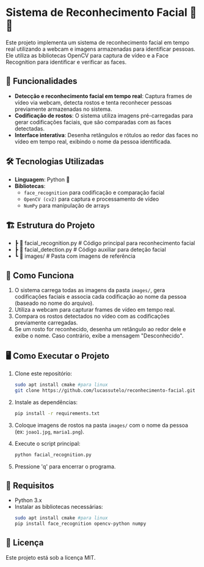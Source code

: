
# Sistema de Reconhecimento Facial 👤📸

Este projeto implementa um sistema de reconhecimento facial em tempo real utilizando a webcam e imagens armazenadas para identificar pessoas. Ele utiliza as bibliotecas OpenCV para captura de vídeo e a Face Recognition para identificar e verificar as faces.

## 🚀 Funcionalidades

- **Detecção e reconhecimento facial em tempo real**: Captura frames de vídeo via webcam, detecta rostos e tenta reconhecer pessoas previamente armazenadas no sistema.
- **Codificação de rostos**: O sistema utiliza imagens pré-carregadas para gerar codificações faciais, que são comparadas com as faces detectadas.
- **Interface interativa**: Desenha retângulos e rótulos ao redor das faces no vídeo em tempo real, exibindo o nome da pessoa identificada.

## 🛠️ Tecnologias Utilizadas

- **Linguagem**: Python 🐍
- **Bibliotecas**:
  - `face_recognition` para codificação e comparação facial
  - `OpenCV (cv2)` para captura e processamento de vídeo
  - `NumPy` para manipulação de arrays

## 🏗️ Estrutura do Projeto
 - ┣ 📜 facial_recognition.py   # Código principal para reconhecimento facial
 - ┣ 📜 facial_detection.py     # Código auxiliar para deteção facial
 - ┗ 📂 images/                 # Pasta com imagens de referência

## 📸 Como Funciona

1. O sistema carrega todas as imagens da pasta `images/`, gera codificações faciais e associa cada codificação ao nome da pessoa (baseado no nome do arquivo).
2. Utiliza a webcam para capturar frames de vídeo em tempo real.
3. Compara os rostos detectados no vídeo com as codificações previamente carregadas.
4. Se um rosto for reconhecido, desenha um retângulo ao redor dele e exibe o nome. Caso contrário, exibe a mensagem "Desconhecido".

## 🖥️ Como Executar o Projeto

1. Clone este repositório:
   ```bash
   sudo apt install cmake #para linux
   git clone https://github.com/lucassutelo/reconhecimento-facial.git
   ```

2. Instale as dependências:
   ```bash
   pip install -r requirements.txt
   ```

4. Coloque imagens de rostos na pasta `images/` com o nome da pessoa (ex: `joao1.jpg`, `maria1.png`).

5. Execute o script principal:
   ```bash
   python facial_recognition.py
   ```

6. Pressione 'q' para encerrar o programa.

## 📝 Requisitos

- Python 3.x
- Instalar as bibliotecas necessárias:
  ```bash
  sudo apt install cmake #para linux
  pip install face_recognition opencv-python numpy
  ```

## 📄 Licença

Este projeto está sob a licença MIT.
